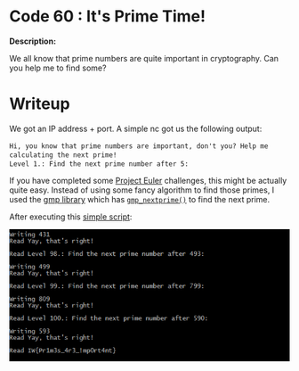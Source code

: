 # Code 60 : It's Prime Time!

**Description:**

We all know that prime numbers are quite important in cryptography. Can you help me to find some?

# Writeup

We got an IP address + port. A simple nc got us the following output:

```
Hi, you know that prime numbers are important, don't you? Help me calculating the next prime!
Level 1.: Find the next prime number after 5:
```

If you have completed some [Project Euler](https://projecteuler.net) challenges, this might be actually quite easy. Instead of using some fancy algorithm to find those primes, I used the [gmp library](http://php.net/manual/en/book.gmp.php) which has [`gmp_nextprime()`](http://php.net/manual/en/function.gmp-nextprime.php) to find the next prime.

After executing this [simple script](code60.php):

![1](files/1.png?raw=true)